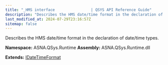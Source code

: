 ```yaml
---
title: "_HMS interface                | QSYS API Reference Guide"
description: "Describes the HMS date/time format in the declaration of date/time types. "
last_modified_at: 2024-07-29T23:16:57Z
sitemap: false
---
```


Describes the HMS date/time format in the declaration of date/time types.

**Namespace:** ASNA.QSys.Runtime
**Assembly:** ASNA.QSys.Runtime.dll

**Extends:** [IDateTimeFormat](/reference/runtime/qsys-runtime/i-date-time-format.html)
<br>
<br>

